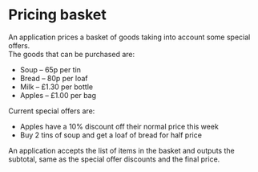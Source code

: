 # Pricing basket
 
An application prices a basket of goods taking into account some special offers.   
The goods that can be purchased are:
- Soup – 65p per tin
- Bread – 80p per loaf
- Milk – £1.30 per bottle
- Apples – £1.00 per bag
  
Current special offers are:
- Apples have a 10% discount off their normal price this week
- Buy 2 tins of soup and get a loaf of bread for half price
 
An application accepts the list of items in the basket and outputs the subtotal, same as the special offer discounts and the final price.

